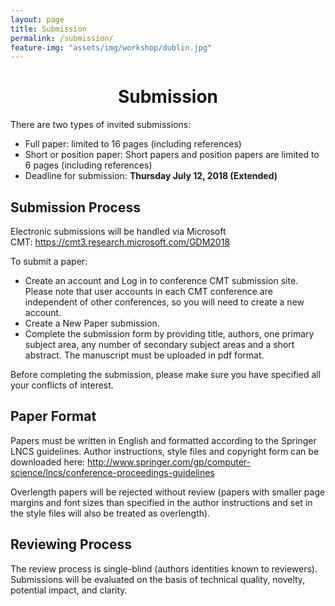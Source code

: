 ```yaml
---
layout: page
title: Submission
permalink: /submission/
feature-img: "assets/img/workshop/dublin.jpg"
---
```


<h1 style="text-align: center">Submission</h1>


There are two types of invited submissions:

* Full paper: limited to 16 pages (including references)
* Short or position paper: Short papers and position papers are limited to 6 pages (including references)
* Deadline for submission: **Thursday July 12, 2018 (Extended)** 


## Submission Process
Electronic submissions will be handled via Microsoft CMT: <a href="https://cmt3.research.microsoft.com/GDM2018">https://cmt3.research.microsoft.com/GDM2018

To submit a paper:

 * Create an account and Log in to conference CMT submission site.
Please note that user accounts in each CMT conference are independent of other conferences,
so you will need to create a new account.
 * Create a New Paper submission.
 * Complete the submission form by providing title, authors, one primary subject area,
any number of secondary subject areas and a short abstract. The manuscript must be uploaded in pdf format.

Before completing the submission, please make sure you have specified all your conflicts of interest.

## Paper Format
Papers must be written in English and formatted according to the Springer LNCS guidelines.
Author instructions, style files and copyright form can be downloaded here: 
<a href="http://www.springer.com/gp/computer-science/lncs/conference-proceedings-guidelines">http://www.springer.com/gp/computer-science/lncs/conference-proceedings-guidelines

Overlength papers will be rejected without review (papers with smaller page margins
and font sizes than specified in the author instructions and set in the style files will
also be treated as overlength).

## Reviewing Process
The review process is single-blind (authors identities known to reviewers).
Submissions will be evaluated on the basis of technical quality, novelty, potential impact, and clarity.
